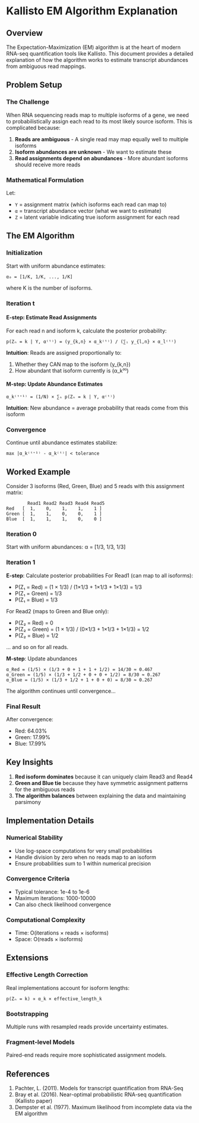 # Kallisto EM Algorithm Explanation

## Overview

The Expectation-Maximization (EM) algorithm is at the heart of modern RNA-seq quantification tools like Kallisto. This document provides a detailed explanation of how the algorithm works to estimate transcript abundances from ambiguous read mappings.

## Problem Setup

### The Challenge
When RNA sequencing reads map to multiple isoforms of a gene, we need to probabilistically assign each read to its most likely source isoform. This is complicated because:

1. **Reads are ambiguous** - A single read may map equally well to multiple isoforms
2. **Isoform abundances are unknown** - We want to estimate these
3. **Read assignments depend on abundances** - More abundant isoforms should receive more reads

### Mathematical Formulation

Let:
- `Y` = assignment matrix (which isoforms each read can map to)
- `α` = transcript abundance vector (what we want to estimate)  
- `Z` = latent variable indicating true isoform assignment for each read

## The EM Algorithm

### Initialization
Start with uniform abundance estimates:
```
α₀ = [1/K, 1/K, ..., 1/K]
```
where K is the number of isoforms.

### Iteration t

#### E-step: Estimate Read Assignments
For each read n and isoform k, calculate the posterior probability:

```
p(Zₙ = k | Y, α⁽ᵗ⁾) = (y_{k,n} × α_k⁽ᵗ⁾) / (∑ᵢ y_{l,n} × α_l⁽ᵗ⁾)
```

**Intuition**: Reads are assigned proportionally to:
1. Whether they CAN map to the isoform (y_{k,n})
2. How abundant that isoform currently is (α_k⁽ᵗ⁾)

#### M-step: Update Abundance Estimates
```
α_k⁽ᵗ⁺¹⁾ = (1/N) × ∑ₙ p(Zₙ = k | Y, α⁽ᵗ⁾)
```

**Intuition**: New abundance = average probability that reads come from this isoform

### Convergence
Continue until abundance estimates stabilize:
```
max |α_k⁽ᵗ⁺¹⁾ - α_k⁽ᵗ⁾| < tolerance
```

## Worked Example

Consider 3 isoforms (Red, Green, Blue) and 5 reads with this assignment matrix:

```
        Read1 Read2 Read3 Read4 Read5
Red   [  1,    0,    1,    1,    1 ]
Green [  1,    1,    0,    0,    1 ]  
Blue  [  1,    1,    1,    0,    0 ]
```

### Iteration 0
Start with uniform abundances: α = [1/3, 1/3, 1/3]

### Iteration 1

**E-step**: Calculate posterior probabilities
For Read1 (can map to all isoforms):
- P(Z₁ = Red) = (1 × 1/3) / (1×1/3 + 1×1/3 + 1×1/3) = 1/3
- P(Z₁ = Green) = 1/3  
- P(Z₁ = Blue) = 1/3

For Read2 (maps to Green and Blue only):
- P(Z₂ = Red) = 0
- P(Z₂ = Green) = (1 × 1/3) / (0×1/3 + 1×1/3 + 1×1/3) = 1/2
- P(Z₂ = Blue) = 1/2

... and so on for all reads.

**M-step**: Update abundances
```
α_Red = (1/5) × (1/3 + 0 + 1 + 1 + 1/2) = 14/30 ≈ 0.467
α_Green = (1/5) × (1/3 + 1/2 + 0 + 0 + 1/2) = 8/30 ≈ 0.267  
α_Blue = (1/5) × (1/3 + 1/2 + 1 + 0 + 0) = 8/30 ≈ 0.267
```

The algorithm continues until convergence...

### Final Result
After convergence:
- Red: 64.03%
- Green: 17.99%  
- Blue: 17.99%

## Key Insights

1. **Red isoform dominates** because it can uniquely claim Read3 and Read4
2. **Green and Blue tie** because they have symmetric assignment patterns for the ambiguous reads
3. **The algorithm balances** between explaining the data and maintaining parsimony

## Implementation Details

### Numerical Stability
- Use log-space computations for very small probabilities
- Handle division by zero when no reads map to an isoform
- Ensure probabilities sum to 1 within numerical precision

### Convergence Criteria
- Typical tolerance: 1e-4 to 1e-6
- Maximum iterations: 1000-10000
- Can also check likelihood convergence

### Computational Complexity
- Time: O(iterations × reads × isoforms)  
- Space: O(reads × isoforms)

## Extensions

### Effective Length Correction
Real implementations account for isoform lengths:
```
p(Zₙ = k) ∝ α_k × effective_length_k
```

### Bootstrapping
Multiple runs with resampled reads provide uncertainty estimates.

### Fragment-level Models
Paired-end reads require more sophisticated assignment models.

## References

1. Pachter, L. (2011). Models for transcript quantification from RNA-Seq
2. Bray et al. (2016). Near-optimal probabilistic RNA-seq quantification (Kallisto paper)
3. Dempster et al. (1977). Maximum likelihood from incomplete data via the EM algorithm
